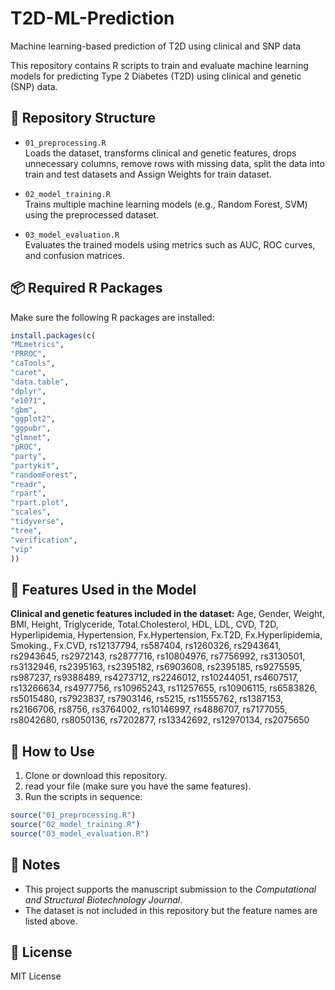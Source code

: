 # T2D-ML-Prediction
Machine learning-based prediction of T2D using clinical and SNP data

This repository contains R scripts to train and evaluate machine learning models for predicting Type 2 Diabetes (T2D) using clinical and genetic (SNP) data.

## 📁 Repository Structure

- `01_preprocessing.R`  
  Loads the dataset, transforms clinical and genetic features, drops unnecessary columns, remove rows with missing data, split the data into train and test datasets and Assign Weights for train dataset.

- `02_model_training.R`  
  Trains multiple machine learning models (e.g., Random Forest, SVM) using the preprocessed dataset.

- `03_model_evaluation.R`  
  Evaluates the trained models using metrics such as AUC, ROC curves, and confusion matrices.

## 📦 Required R Packages

Make sure the following R packages are installed:

```r
install.packages(c(
"MLmetrics",
"PRROC",
"caTools",
"caret",
"data.table",
"dplyr",
"e1071",
"gbm",
"ggplot2",
"ggpubr",
"glmnet",
"pROC",
"party",
"partykit",
"randomForest",
"readr",
"rpart",
"rpart.plot",
"scales",
"tidyverse",
"tree",
"verification",
"vip"
))
```



## 🧬 Features Used in the Model

**Clinical and genetic features included in the dataset:**
Age, Gender, Weight, BMI, Height, Triglyceride, Total.Cholesterol, HDL, LDL, CVD, T2D, Hyperlipidemia, Hypertension, Fx.Hypertension, Fx.T2D, Fx.Hyperlipidemia, Smoking., Fx.CVD, rs12137794, rs587404, rs1260326, rs2943641, rs2943645, rs2972143, rs2877716, rs10804976, rs7756992, rs3130501, rs3132946, rs2395163, rs2395182, rs6903608, rs2395185, rs9275595, rs987237, rs9388489, rs4273712, rs2246012, rs10244051, rs4607517, rs13266634, rs4977756, rs10965243, rs11257655, rs10906115, rs6583826, rs5015480, rs7923837, rs7903146, rs5215, rs11555762, rs1387153, rs2166706, rs8756, rs3764002, rs10146997, rs4886707, rs7177055, rs8042680, rs8050136, rs7202877, rs13342692, rs12970134, rs2075650


## 🚀 How to Use

1. Clone or download this repository.
2. read your file (make sure you have the same features).
3. Run the scripts in sequence:

```r
source("01_preprocessing.R")
source("02_model_training.R")
source("03_model_evaluation.R")
```

## 📌 Notes

- This project supports the manuscript submission to the *Computational and Structural Biotechnology Journal*.
- The dataset is not included in this repository but the feature names are listed above.

## 📄 License

MIT License

